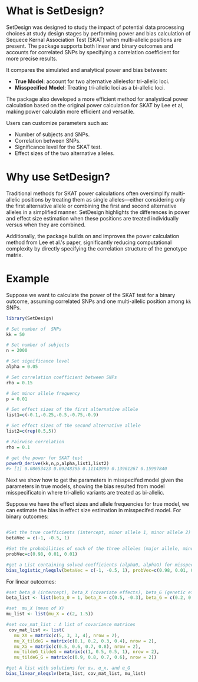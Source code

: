 

# What is SetDesign?

SetDesign was designed to study the impact of potential data processing choices at study design stages by performing power and bias calculation of Sequece Kernal Association Test (SKAT)  when multi-allelic positions are present. The package supports both linear and binary outcomes and accounts for correlated SNPs by specifying a correlation coefficient for more precise results.


 It compares the simulated and analytical power and bias between:

- **True Model**: account for two alternative allelesfor  tri-allelic loci.
- **Misspecified Model**: Treating tri-allelic loci as a bi-allelic loci.

The package also developed a more efficient method for analystical power calculation based on the original power calculation for SKAT by Lee et al, making power calculatin more efficient and versatile. 

Users can customize parameters such as:

- Number of subjects and SNPs.
- Correlation between SNPs.
- Significance level for the SKAT test.
- Effect sizes of the two alternative alleles.




# Why use SetDesign?

Traditional methods for SKAT power calculations often oversimplify multi-allelic positions by treating them as single alleles—either considering only the first alternative allele or combining the first and second alternative alleles in a simplified manner. SetDesign highlights the differences in power and effect size estimation when these positions are treated individually versus when they are combined.

Additionally, the package builds on and improves the power calculation method from Lee et al.'s paper, significantly reducing computational complexity by directly specifying the correlation structure of the genotype matrix.


# Example

Suppose we want to calculate the power of the SKAT test for a binary outcome, assuming correlated SNPs and one multi-allelic position among `kk` SNPs.

``` r
library(SetDesign)

# Set number of  SNPs
kk = 50

# Set number of subjects
n = 2000

# Set significance level
alpha = 0.05

# Set correlation coefficient between SNPs
rho = 0.15

# Set minor allele frequency
p = 0.01

# Set effect sizes of the first alternative allele
list1=c(-0.1,-0.25,-0.5,-0.75,-0.9)

# Set effect sizes of the second alternative allele
list2=c(rep(0.5,5))

# Pairwise correlation
rho = 0.1

# get the power for SKAT test
powerD_derive(kk,n,p,alpha,list1,list2)
#> [1] 0.08653423 0.09248395 0.11143999 0.13961267 0.15997840
```



Next we show how to get the parameters in misspecifed model  given the parameters in true models, showing the bias resulted from model misspecificatoin where tri-allelic variants are treated as bi-allelic. 

Suppose we have the effect sizes and allele frequencies for true model, we can estimate the bias in effect size estimation in misspecifed model. For binary outcomes: 

``` r

#Set the true coefficients (intercept, minor allele 1, minor allele 2)
betaVec = c(-1, -0.5, 1)

#Set the probabilities of each of the three alleles (major allele, minor 1, minor 2)
probVec=c(0.98, 0.01, 0.01)

#get a List containing solved coefficients (alpha0, alphaG) for misspecified model
bias_logistic_nleqslv(betaVec = c(-1, -0.5, 1), probVec=c(0.98, 0.01, 0.01))$x
```
For linear outcomes: 

```r
#set beta_0 (intercept), beta_X (covariate effects), beta_G (genetic effects)
beta_list <- list(beta_0 = 1, beta_X = c(0.5, -0.3), beta_G = c(0.2, 0.4))

#set  mu_X (mean of X)
mu_list <- list(mu_X = c(2, 1.5))

#set cov_mat_list : A list of covariance matrices
 cov_mat_list <- list(
   mu_XX = matrix(c(5, 3, 3, 4), nrow = 2),
   mu_X_tildeG = matrix(c(0.1, 0.2, 0.3, 0.4), nrow = 2),
   mu_XG = matrix(c(0.5, 0.6, 0.7, 0.8), nrow = 2),
   mu_tildeG_tildeG = matrix(c(1, 0.5, 0.5, 1), nrow = 2),
   mu_tildeG_G = matrix(c(0.9, 0.8, 0.7, 0.6), nrow = 2))

#get A list with solutions for α₀, α_x, and α_G
bias_linear_nleqslv(beta_list, cov_mat_list, mu_list)
```
